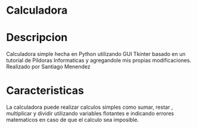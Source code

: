 # Calculadora 

# Descripcion 
Calculadora simple hecha en Python utilizando GUI Tkinter basado en un tutorial de Pildoras Informaticas y agregandole mis propias modificaciones.
Realizado por Santiago Menendez

# Caracteristicas

La calculadora puede realizar calculos simples como sumar, restar , multiplicar y dividir utilizando variables flotantes e indicando errores matematicos en caso de que el calculo sea imposible.
